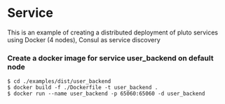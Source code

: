 # Service

This is an example of creating a distributed deployment of pluto services using Docker (4 nodes), Consul as service discovery

### Create a docker image for service user_backend on default node
```
$ cd ./examples/dist/user_backend
$ docker build -f ./Dockerfile -t user_backend .
$ docker run --name user_backend -p 65060:65060 -d user_backend
```
